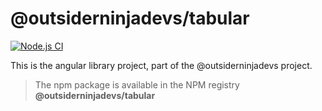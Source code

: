 # @outsiderninjadevs/tabular

[![Node.js CI](https://github.com/achrafmataich/ond-tabular/actions/workflows/nodjs.yaml/badge.svg)](https://github.com/achrafmataich/ond-tabular/actions/workflows/nodjs.yaml)

This is the angular library project, part of the @outsiderninjadevs project.

> The npm package is available in the NPM registry **@outsiderninjadevs/tabular**
